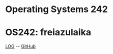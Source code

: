 # Operating Systems 242
# OS242: freiazulaika

[LOG](TXT/mylog.txt) -- [GitHub](https://github.com/freiazulaika/os242)
